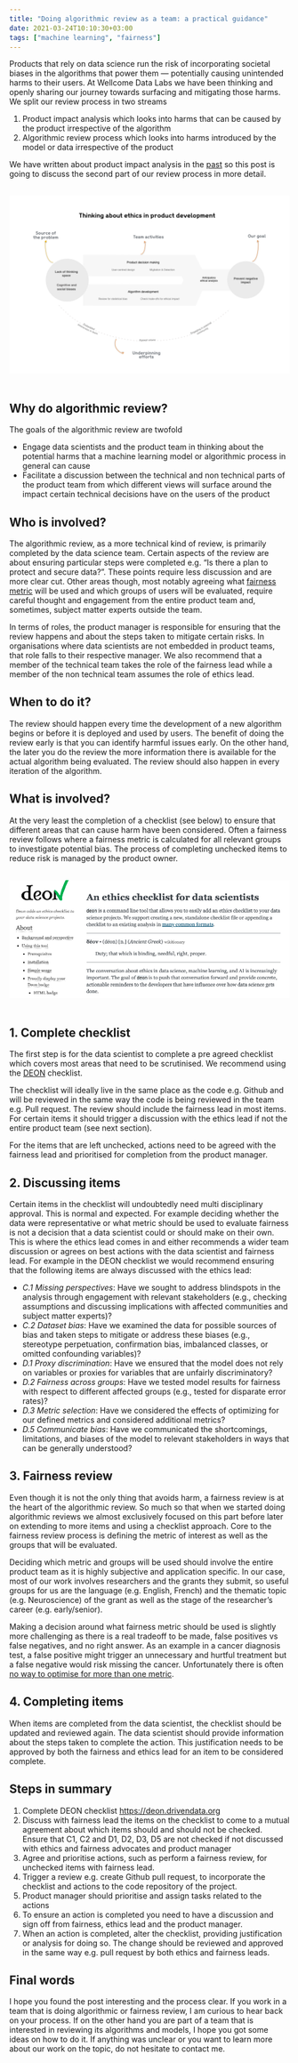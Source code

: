 ```yaml
---
title: "Doing algorithmic review as a team: a practical guidance"
date: 2021-03-24T10:10:30+03:00
tags: ["machine learning", "fairness"]
---
```


Products that rely on data science run the risk of incorporating societal biases in the algorithms that power them — potentially causing unintended harms to their users. At Wellcome Data Labs we have been thinking and openly sharing our journey towards surfacing and mitigating those harms. We split our review process in two streams

1. Product impact analysis which looks into harms that can be caused by the product irrespective of the algorithm
2. Algorithmic review process which looks into harms introduced by the model or data irrespective of the product

We have written about product impact analysis in the [past](https://medium.com/wellcome-data-labs/doing-impact-analysis-as-a-team-practical-guidance-f68f0427b4e1) so this post is going to discuss the second part of our review process in more detail.

&nbsp;
![ethics-product-development](/images/ethics-product-development.png#center)
&nbsp;

## Why do algorithmic review?

The goals of the algorithmic review are twofold

- Engage data scientists and the product team in thinking about the potential harms that a machine learning model or algorithmic process in general can cause
- Facilitate a discussion between the technical and non technical parts of the product team from which different views will surface around the impact certain technical decisions have on the users of the product

## Who is involved?

The algorithmic review, as a more technical kind of review, is primarily completed by the data science team. Certain aspects of the review are about ensuring particular steps were completed e.g. “Is there a plan to protect and secure data?”. These points require less discussion and are more clear cut. Other areas though, most notably agreeing what [fairness metric](https://towardsdatascience.com/a-tutorial-on-fairness-in-machine-learning-3ff8ba1040cb) will be used and which groups of users will be evaluated, require careful thought and engagement from the entire product team and, sometimes, subject matter experts outside the team.

In terms of roles, the product manager is responsible for ensuring that the review happens and about the steps taken to mitigate certain risks. In organisations where data scientists are not embedded in product teams, that role falls to their respective manager. We also recommend that a member of the technical team takes the role of the fairness lead while a member of the non technical team assumes the role of ethics lead.

## When to do it?

The review should happen every time the development of a new algorithm begins or before it is deployed and used by users. The benefit of doing the review early is that you can identify harmful issues early. On the other hand, the later you do the review the more information there is available for the actual algorithm being evaluated. The review should also happen in every iteration of the algorithm.

## What is involved?

At the very least the completion of a checklist (see below) to ensure that different areas that can cause harm have been considered. Often a fairness review follows where a fairness metric is calculated for all relevant groups to investigate potential bias. The process of completing unchecked items to reduce risk is managed by the product owner.

&nbsp;
![deon-checklist](/images/deon.png#center)
&nbsp;

## 1. Complete checklist

The first step is for the data scientist to complete a pre agreed checklist which covers most areas that need to be scrutinised. We recommend using the [DEON](https://deon.drivendata.org/) checklist.

The checklist will ideally live in the same place as the code e.g. Github and will be reviewed in the same way the code is being reviewed in the team e.g. Pull request. The review should include the fairness lead in most items. For certain items it should trigger a discussion with the ethics lead if not the entire product team (see next section).

For the items that are left unchecked, actions need to be agreed with the fairness lead and prioritised for completion from the product manager.

## 2. Discussing items

Certain items in the checklist will undoubtedly need multi disciplinary approval. This is normal and expected. For example deciding whether the data were representative or what metric should be used to evaluate fairness is not a decision that a data scientist could or should make on their own. This is where the ethics lead comes in and either recommends a wider team discussion or agrees on best actions with the data scientist and fairness lead. For example in the DEON checklist we would recommend ensuring that the following items are always discussed with the ethics lead:

- *C.1 Missing perspectives*: Have we sought to address blindspots in the analysis through engagement with relevant stakeholders (e.g., checking assumptions and discussing implications with affected communities and subject matter experts)?
- *C.2 Dataset bias*: Have we examined the data for possible sources of bias and taken steps to mitigate or address these biases (e.g., stereotype perpetuation, confirmation bias, imbalanced classes, or omitted confounding variables)?
- *D.1 Proxy discrimination*: Have we ensured that the model does not rely on variables or proxies for variables that are unfairly discriminatory?
- *D.2 Fairness across groups*: Have we tested model results for fairness with respect to different affected groups (e.g., tested for disparate error rates)?
- *D.3 Metric selection*: Have we considered the effects of optimizing for our defined metrics and considered additional metrics?
- *D.5 Communicate bias*: Have we communicated the shortcomings, limitations, and biases of the model to relevant stakeholders in ways that can be generally understood?

## 3. Fairness review

Even though it is not the only thing that avoids harm, a fairness review is at the heart of the algorithmic review. So much so that when we started doing algorithmic reviews we almost exclusively focused on this part before later on extending to more items and using a checklist approach. Core to the fairness review process is defining the metric of interest as well as the groups that will be evaluated.

Deciding which metric and groups will be used should involve the entire product team as it is highly subjective and application specific. In our case, most of our work involves researchers and the grants they submit, so useful groups for us are the language (e.g. English, French) and the thematic topic (e.g. Neuroscience) of the grant as well as the stage of the researcher’s career (e.g. early/senior).

Making a decision around what fairness metric should be used is slightly more challenging as there is a real tradeoff to be made, false positives vs false negatives, and no right answer. As an example in a cancer diagnosis test, a false positive might trigger an unnecessary and hurtful treatment but a false negative would risk missing the cancer. Unfortunately there is often [no way to optimise for more than one metric](https://arxiv.org/pdf/1609.05807.pdf).

## 4. Completing items

When items are completed from the data scientist, the checklist should be updated and reviewed again. The data scientist should provide information about the steps taken to complete the action. This justification needs to be approved by both the fairness and ethics lead for an item to be considered complete.

## Steps in summary

1. Complete DEON checklist https://deon.drivendata.org
2. Discuss with fairness lead the items on the checklist to come to a mutual agreement about which items should and should not be checked. Ensure that C1, C2 and D1, D2, D3, D5 are not checked if not discussed with ethics and fairness advocates and product manager
3. Agree and prioritise actions, such as perform a fairness review, for unchecked items with fairness lead.
4. Trigger a review e.g. create Github pull request, to incorporate the checklist and actions to the code repository of the project.
5. Product manager should prioritise and assign tasks related to the actions
6. To ensure an action is completed you need to have a discussion and sign off from fairness, ethics lead and the product manager.
7. When an action is completed, alter the checklist, providing justification or analysis for doing so. The change should be reviewed and approved in the same way e.g. pull request by both ethics and fairness leads.

## Final words

I hope you found the post interesting and the process clear. If you work in a team that is doing algorithmic or fairness review, I am curious to hear back on your process. If on the other hand you are part of a team that is interested in reviewing its algorithms and models, I hope you got some ideas on how to do it. If anything was unclear or you want to learn more about our work on the topic, do not hesitate to contact me.